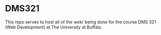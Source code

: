 # DMS321

This repo serves to host all of the wokr being done for the course DMS 321 (Web Development) at The University at Buffalo.

